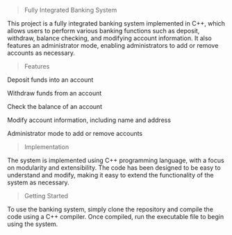 > Fully Integrated Banking System

This project is a fully integrated banking system implemented in C++, which allows users to perform various banking functions such as deposit, withdraw, balance checking, and modifying account information. It also features an administrator mode, enabling administrators to add or remove accounts as necessary.

> Features

Deposit funds into an account

Withdraw funds from an account

Check the balance of an account

Modify account information, including name and address

Administrator mode to add or remove accounts

> Implementation

The system is implemented using C++ programming language, with a focus on modularity and extensibility. The code has been designed to be easy to understand and modify, making it easy to extend the functionality of the system as necessary.

> Getting Started

To use the banking system, simply clone the repository and compile the code using a C++ compiler. Once compiled, run the executable file to begin using the system.
